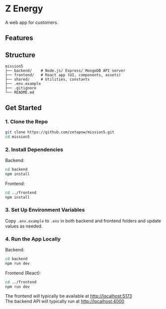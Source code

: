 # Z Energy

A web app for customers.

## Features

## Structure

```
mission5
├── backend/    # Node.js/ Express/ MongoDB API server
├── frontend/   # React app (UI, components, assets)
├── shared/     # Utilities, constants
├── .env.example
├── .gitignore
└── README.md

```

## Get Started

### 1. Clone the Repo

```bash
git clone https://github.com/zetapow/mission5.git
cd mission5
```

### 2. Install Dependencies

Backend:

```bash
cd backend
npm install
```

Frontend:

```bash
cd ../frontend
npm install
```

### 3. Set Up Environment Variables

Copy `.env.example` to `.env` in both backend and frontend folders and update values as needed.

### 4. Run the App Locally

Backend:

```bash
cd backend
npm run dev
```

Frontend (React):

```bash
cd ../frontend
npm run dev
```

The frontend will typically be available at [http://localhost:5173](http://localhost:5173)  
The backend API will typically run at [http://localhost:4000](http://localhost:4000)
